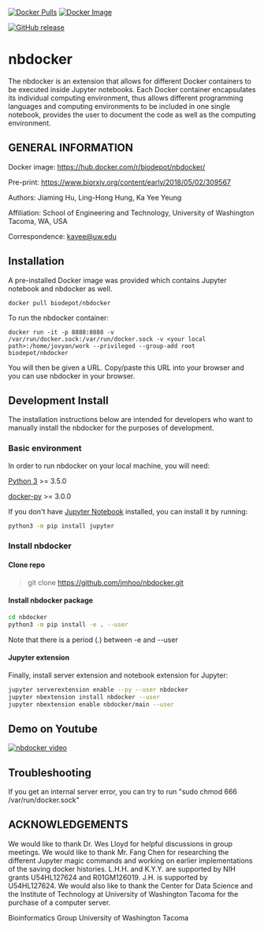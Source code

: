 [![Docker Pulls](https://img.shields.io/docker/pulls/biodepot/nbdocker.svg)](https://hub.docker.com/r/biodepot/nbdocker)
[![Docker Image](https://images.microbadger.com/badges/image/biodepot/nbdocker.svg)](https://microbadger.com/images/biodepot/nbdocker)

[![GitHub release](https://img.shields.io/github/release/biodepot/nbdocker.svg)](https://github.com/BioDepot/nbdocker/releases/tag/v0.1)



nbdocker
====================


The nbdocker is an extension that allows for different Docker containers to be executed inside Jupyter notebooks. Each Docker container encapsulates its individual computing environment, thus allows different programming languages and computing environments to be included in one single notebook, provides the user to document the code as well as the computing environment.

## GENERAL INFORMATION
Docker image: https://hub.docker.com/r/biodepot/nbdocker/

Pre-print: https://www.biorxiv.org/content/early/2018/05/02/309567

Authors: Jiaming Hu, Ling-Hong Hung, Ka Yee Yeung

Affiliation: School of Engineering and Technology, University of Washington Tacoma, WA, USA

Correspondence: kayee@uw.edu

## Installation
A pre-installed Docker image was provided which contains Jupyter notebook and nbdocker as well.

```shell
docker pull biodepot/nbdocker
```

To run the nbdocker container:

```shell
docker run -it -p 8888:8888 -v /var/run/docker.sock:/var/run/docker.sock -v <your local path>:/home/jovyan/work --privileged --group-add root biodepot/nbdocker
```

You will then be given a URL. Copy/paste this URL into your browser and you can use nbdocker in your browser.

## Development Install
The installation instructions below are intended for developers who want to manually install the nbdocker for the purposes of development.

### Basic environment
In order to run nbdocker on your local machine, you will need:

[Python 3](https://www.python.org/downloads/) >= 3.5.0

[docker-py](https://github.com/docker/docker-py) >= 3.0.0

If you don't have [Jupyter Notebook](http://jupyter.org/) installed, you can install it by running:
```bash
python3 -m pip install jupyter
```

### Install nbdocker
#### Clone repo
> git clone https://github.com/jmhoo/nbdocker.git

#### Install nbdocker package
```bash
cd nbdocker
python3 -m pip install -e . --user 
```
Note that there is a period (.) between -e and --user

#### Jupyter extension
Finally, install server extension and notebook extension for Jupyter:

```bash
jupyter serverextension enable --py --user nbdocker
jupyter nbextension install nbdocker --user
jupyter nbextension enable nbdocker/main --user
```

## Demo on Youtube
[![nbdocker video](https://img.youtube.com/vi/ywMWjfkLlOQ/0.jpg)](https://www.youtube.com/watch?v=ywMWjfkLlOQ)


## Troubleshooting
If you get an internal server error, you can try to run "sudo chmod 666 /var/run/docker.sock"

## ACKNOWLEDGEMENTS
We would like to thank Dr. Wes Lloyd for helpful discussions in group meetings. We would like
to thank Mr. Fang Chen for researching the different Jupyter magic commands and working on
earlier implementations of the saving docker histories. L.H.H. and K.Y.Y. are supported by NIH
grants U54HL127624 and R01GM126019. J.H. is supported by U54HL127624. We would also
like to thank the Center for Data Science and the Institute of Technology at University of
Washington Tacoma for the purchase of a computer server.


Bioinformatics Group University of Washington Tacoma

